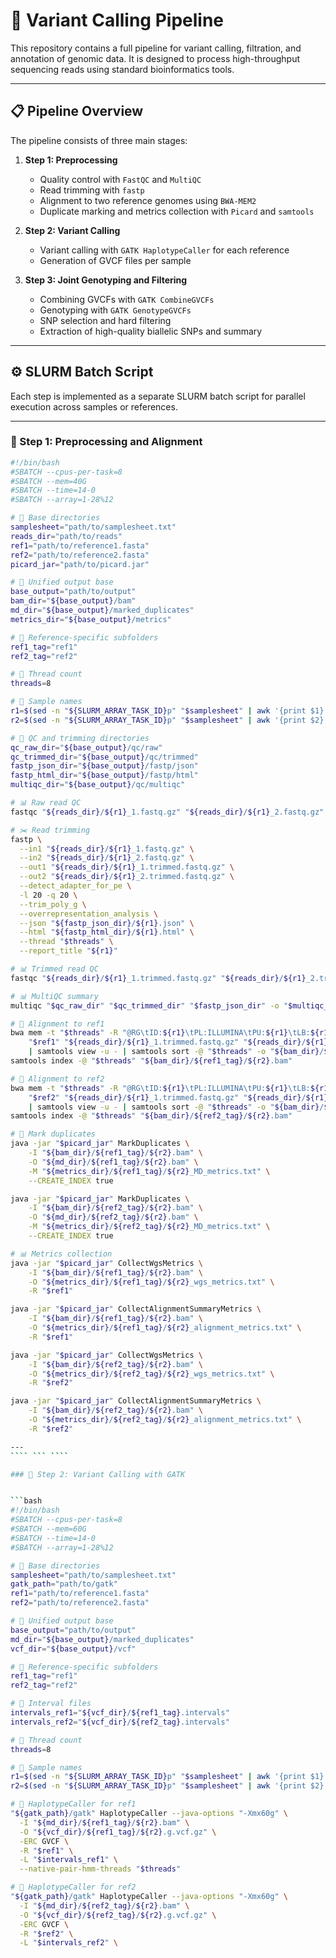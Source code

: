 # 🧬 Variant Calling Pipeline

This repository contains a full pipeline for variant calling, filtration, and annotation of genomic data. It is designed to process high-throughput sequencing reads using standard bioinformatics tools.

---

## 📋 Pipeline Overview

The pipeline consists of three main stages:

1. **Step 1: Preprocessing**
   - Quality control with `FastQC` and `MultiQC`
   - Read trimming with `fastp`
   - Alignment to two reference genomes using `BWA-MEM2`
   - Duplicate marking and metrics collection with `Picard` and `samtools`

2. **Step 2: Variant Calling**
   - Variant calling with `GATK HaplotypeCaller` for each reference
   - Generation of GVCF files per sample

3. **Step 3: Joint Genotyping and Filtering**
   - Combining GVCFs with `GATK CombineGVCFs`
   - Genotyping with `GATK GenotypeGVCFs`
   - SNP selection and hard filtering
   - Extraction of high-quality biallelic SNPs and summary 

---

## ⚙️ SLURM Batch Script

Each step is implemented as a separate SLURM batch script for parallel execution across samples or references.

---
### 🔹 Step 1: Preprocessing and Alignment

```bash
#!/bin/bash
#SBATCH --cpus-per-task=8
#SBATCH --mem=40G
#SBATCH --time=14-0
#SBATCH --array=1-28%12

# 📁 Base directories
samplesheet="path/to/samplesheet.txt"
reads_dir="path/to/reads"
ref1="path/to/reference1.fasta"
ref2="path/to/reference2.fasta"
picard_jar="path/to/picard.jar"

# 📁 Unified output base
base_output="path/to/output"
bam_dir="${base_output}/bam"
md_dir="${base_output}/marked_duplicates"
metrics_dir="${base_output}/metrics"

# 📁 Reference-specific subfolders
ref1_tag="ref1"
ref2_tag="ref2"

# 🔧 Thread count
threads=8

# 🧬 Sample names
r1=$(sed -n "${SLURM_ARRAY_TASK_ID}p" "$samplesheet" | awk '{print $1}')
r2=$(sed -n "${SLURM_ARRAY_TASK_ID}p" "$samplesheet" | awk '{print $2}')

# 📁 QC and trimming directories
qc_raw_dir="${base_output}/qc/raw"
qc_trimmed_dir="${base_output}/qc/trimmed"
fastp_json_dir="${base_output}/fastp/json"
fastp_html_dir="${base_output}/fastp/html"
multiqc_dir="${base_output}/qc/multiqc"

# 📊 Raw read QC
fastqc "${reads_dir}/${r1}_1.fastq.gz" "${reads_dir}/${r1}_2.fastq.gz" -t 2 -o "$qc_raw_dir"

# ✂️ Read trimming
fastp \
  --in1 "${reads_dir}/${r1}_1.fastq.gz" \
  --in2 "${reads_dir}/${r1}_2.fastq.gz" \
  --out1 "${reads_dir}/${r1}_1.trimmed.fastq.gz" \
  --out2 "${reads_dir}/${r1}_2.trimmed.fastq.gz" \
  --detect_adapter_for_pe \
  -l 20 -q 20 \
  --trim_poly_g \
  --overrepresentation_analysis \
  --json "${fastp_json_dir}/${r1}.json" \
  --html "${fastp_html_dir}/${r1}.html" \
  --thread "$threads" \
  --report_title "${r1}"

# 📊 Trimmed read QC
fastqc "${reads_dir}/${r1}_1.trimmed.fastq.gz" "${reads_dir}/${r1}_2.trimmed.fastq.gz" -o "$qc_trimmed_dir"

# 📊 MultiQC summary
multiqc "$qc_raw_dir" "$qc_trimmed_dir" "$fastp_json_dir" -o "$multiqc_dir"

# 🧷 Alignment to ref1
bwa mem -t "$threads" -R "@RG\tID:${r1}\tPL:ILLUMINA\tPU:${r1}\tLB:${r1}\tSM:${r2}" \
    "$ref1" "${reads_dir}/${r1}_1.trimmed.fastq.gz" "${reads_dir}/${r1}_2.trimmed.fastq.gz" \
    | samtools view -u - | samtools sort -@ "$threads" -o "${bam_dir}/${ref1_tag}/${r2}.bam"
samtools index -@ "$threads" "${bam_dir}/${ref1_tag}/${r2}.bam"

# 🧷 Alignment to ref2
bwa mem -t "$threads" -R "@RG\tID:${r1}\tPL:ILLUMINA\tPU:${r1}\tLB:${r1}\tSM:${r2}" \
    "$ref2" "${reads_dir}/${r1}_1.trimmed.fastq.gz" "${reads_dir}/${r1}_2.trimmed.fastq.gz" \
    | samtools view -u - | samtools sort -@ "$threads" -o "${bam_dir}/${ref2_tag}/${r2}.bam"
samtools index -@ "$threads" "${bam_dir}/${ref2_tag}/${r2}.bam"

# 🧼 Mark duplicates
java -jar "$picard_jar" MarkDuplicates \
    -I "${bam_dir}/${ref1_tag}/${r2}.bam" \
    -O "${md_dir}/${ref1_tag}/${r2}.bam" \
    -M "${metrics_dir}/${ref1_tag}/${r2}_MD_metrics.txt" \
    --CREATE_INDEX true

java -jar "$picard_jar" MarkDuplicates \
    -I "${bam_dir}/${ref2_tag}/${r2}.bam" \
    -O "${md_dir}/${ref2_tag}/${r2}.bam" \
    -M "${metrics_dir}/${ref2_tag}/${r2}_MD_metrics.txt" \
    --CREATE_INDEX true

# 📊 Metrics collection
java -jar "$picard_jar" CollectWgsMetrics \
    -I "${bam_dir}/${ref1_tag}/${r2}.bam" \
    -O "${metrics_dir}/${ref1_tag}/${r2}_wgs_metrics.txt" \
    -R "$ref1"

java -jar "$picard_jar" CollectAlignmentSummaryMetrics \
    -I "${bam_dir}/${ref1_tag}/${r2}.bam" \
    -O "${metrics_dir}/${ref1_tag}/${r2}_alignment_metrics.txt" \
    -R "$ref1"

java -jar "$picard_jar" CollectWgsMetrics \
    -I "${bam_dir}/${ref2_tag}/${r2}.bam" \
    -O "${metrics_dir}/${ref2_tag}/${r2}_wgs_metrics.txt" \
    -R "$ref2"

java -jar "$picard_jar" CollectAlignmentSummaryMetrics \
    -I "${bam_dir}/${ref2_tag}/${r2}.bam" \
    -O "${metrics_dir}/${ref2_tag}/${r2}_alignment_metrics.txt" \
    -R "$ref2"

---
```` ``` ````

### 🔹 Step 2: Variant Calling with GATK


```bash
#!/bin/bash
#SBATCH --cpus-per-task=8
#SBATCH --mem=60G
#SBATCH --time=14-0
#SBATCH --array=1-28%12

# 📁 Base directories
samplesheet="path/to/samplesheet.txt"
gatk_path="path/to/gatk"
ref1="path/to/reference1.fasta"
ref2="path/to/reference2.fasta"

# 📁 Unified output base
base_output="path/to/output"
md_dir="${base_output}/marked_duplicates"
vcf_dir="${base_output}/vcf"

# 📁 Reference-specific subfolders
ref1_tag="ref1"
ref2_tag="ref2"

# 📁 Interval files
intervals_ref1="${vcf_dir}/${ref1_tag}.intervals"
intervals_ref2="${vcf_dir}/${ref2_tag}.intervals"

# 🔧 Thread count
threads=8

# 🧬 Sample names
r1=$(sed -n "${SLURM_ARRAY_TASK_ID}p" "$samplesheet" | awk '{print $1}')
r2=$(sed -n "${SLURM_ARRAY_TASK_ID}p" "$samplesheet" | awk '{print $2}')

# 🧬 HaplotypeCaller for ref1
"${gatk_path}/gatk" HaplotypeCaller --java-options "-Xmx60g" \
  -I "${md_dir}/${ref1_tag}/${r2}.bam" \
  -O "${vcf_dir}/${ref1_tag}/${r2}.g.vcf.gz" \
  -ERC GVCF \
  -R "$ref1" \
  -L "$intervals_ref1" \
  --native-pair-hmm-threads "$threads"

# 🧬 HaplotypeCaller for ref2
"${gatk_path}/gatk" HaplotypeCaller --java-options "-Xmx60g" \
  -I "${md_dir}/${ref2_tag}/${r2}.bam" \
  -O "${vcf_dir}/${ref2_tag}/${r2}.g.vcf.gz" \
  -ERC GVCF \
  -R "$ref2" \
  -L "$intervals_ref2" \
